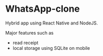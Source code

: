 # WhatsApp-clone
Hybrid app using React Native and NodeJS. 

Major features such as 
* read receipt
* local storage using SQLite on mobile